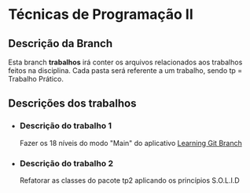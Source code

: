 # Técnicas de Programação II

## Descrição da Branch

Esta branch **trabalhos** irá conter os arquivos relacionados aos trabalhos feitos na disciplina. Cada pasta será referente a um trabalho, sendo tp = Trabalho Prático.

## Descrições dos trabalhos

-   ### Descrição do trabalho 1

    Fazer os 18 níveis do modo "Main" do aplicativo [Learning Git Branch](https://learngitbranching.js.org/?locale=pt_BR)

-   ### Descrição do trabalho 2

    Refatorar as classes do pacote tp2 aplicando os princípios S.O.L.I.D
